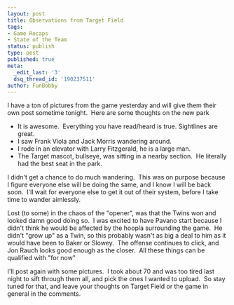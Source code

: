 ```yaml
---
layout: post
title: Observations from Target Field
tags:
- Game Recaps
- State of the Team
status: publish
type: post
published: true
meta:
  _edit_last: '3'
  dsq_thread_id: '190237511'
author: FunBobby
---
```

I have a ton of pictures from the game yesterday and will give them their own post sometime tonight.  Here are some thoughts on the new park
<ul>
	<li>It is awesome.  Everything you have read/heard is true. Sightlines are great.</li>
	<li>I saw Frank Viola and Jack Morris wandering around.</li>
	<li>I rode in an elevator with Larry Fitzgerald, he is a large man.</li>
	<li>The Target mascot, bullseye, was sitting in a nearby section.  He literally had the best seat in the park.</li>
</ul>
I didn't get a chance to do much wandering.  This was on purpose because I figure everyone else will be doing the same, and I know I will be back soon.  I'll wait for everyone else to get it out of their system, before I take time to wander aimlessly.

Lost (to some) in the chaos of the "opener", was that the Twins won and looked damn good doing so.  I was excited to have Pavano start because I didn't think he would be affected by the hoopla surrounding the game.  He didn't "grow up" as a Twin, so this probably wasn't as big a deal to him as it would have been to Baker or Slowey.  The offense continues to click, and Jon Rauch looks good enough as the closer.  All these things can be qualified with "for now"

I'll post again with some pictures.  I took about 70 and was too tired last night to sift through them all, and pick the ones I wanted to upload.  So stay tuned for that, and leave your thoughts on Target Field or the game in general in the comments.
